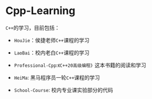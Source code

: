 # Cpp-Learning

`C++`的学习，目前包括：

- `HouJie`：侯捷老师`C++`课程的学习

- `LaoBai`：校内老白`C++`课程的学习

- `Professional-Cpp`:`《C++20高级编程》`这本书籍的阅读和学习

- `HeiMa`: 黑马程序员一轮`C++`课程的学习

- `School-Course`: 校内专业课实验部分的代码

